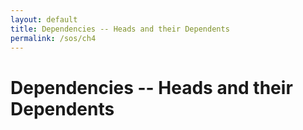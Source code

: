 ```yaml
---
layout: default
title: Dependencies -- Heads and their Dependents
permalink: /sos/ch4
---
```


# Dependencies -- Heads and their Dependents